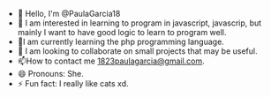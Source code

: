 - 👋 Hello, I'm @PaulaGarcia18
- 👀 I am interested in learning to program in javascript, javascrip, but mainly I want to have good logic to learn to program well.
- 🌱I am currently learning the php programming language.
- 💞️ I am looking to collaborate on small projects that may be useful.
- 📫How to contact me 1823paulagarcia@gmail.com.
- 😄 Pronouns: She.
- ⚡ Fun fact: I really like cats xd.

<!---
PaulaGarcia18/PaulaGarcia18 is a ✨ special ✨ repository because its `README.md` (this file) appears on your GitHub profile.
You can click the Preview link to take a look at your changes.
--->
